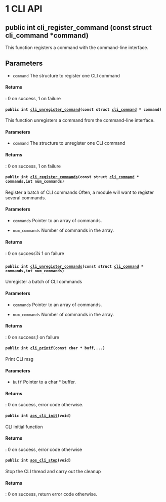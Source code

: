 # 1 CLI API

## public int cli_register_command (const struct cli_command *command) 

This function registers a command with the command-line interface.

## Parameters
* `command` The structure to register one CLI command

#### Returns
: 0 on success, 1 on failure

#### `public int `[`cli_unregister_command`](#cli_8h_1a2a21b313d17b8810170b996151349750)`(const struct `[`cli_command`](#structcli__command)` * command)` 

This function unregisters a command from the command-line interface.

#### Parameters
* `command` The structure to unregister one CLI command

#### Returns
: 0 on success, 1 on failure

#### `public int `[`cli_register_commands`](#cli_8h_1a94651f2613336ec2981c0ec9721673cc)`(const struct `[`cli_command`](#structcli__command)` * commands,int num_commands)` 

Register a batch of CLI commands Often, a module will want to register several commands.

#### Parameters
* `commands` Pointer to an array of commands. 

* `num_commands` Number of commands in the array.

#### Returns
: 0 on successï¼ 1 on failure

#### `public int `[`cli_unregister_commands`](#cli_8h_1a0140b701cc2a99ccc96b7180844ea301)`(const struct `[`cli_command`](#structcli__command)` * commands,int num_commands)` 

Unregister a batch of CLI commands

#### Parameters
* `commands` Pointer to an array of commands. 

* `num_commands` Number of commands in the array.

#### Returns
: 0 on success,1 on failure

#### `public int `[`cli_printf`](#cli_8h_1a208041556e7760947b1d89ecb5598575)`(const char * buff,...)` 

Print CLI msg

#### Parameters
* `buff` Pointer to a char * buffer.

#### Returns
: 0 on success, error code otherwise.

#### `public int `[`aos_cli_init`](#cli_8h_1a14ab9e06d8c6409b4b5593e70769e9dc)`(void)` 

CLI initial function

#### Returns
: 0 on success, error code otherwise

#### `public int `[`aos_cli_stop`](#cli_8h_1a480bf860a9810003f30d6909d83d6457)`(void)` 

Stop the CLI thread and carry out the cleanup

#### Returns
: 0 on success, return error code otherwise.
